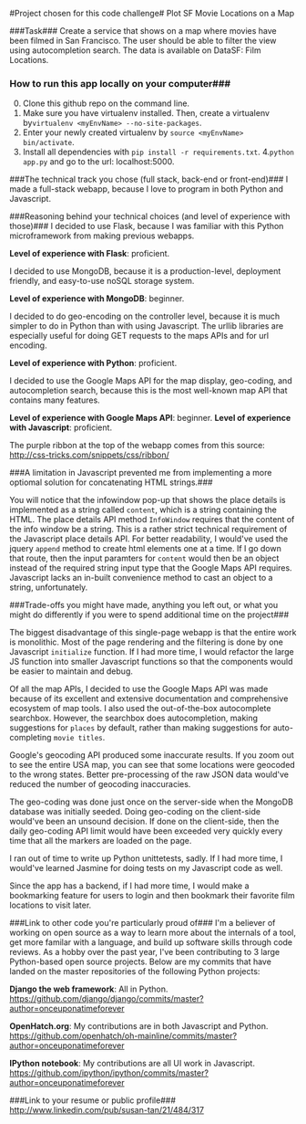 #Project chosen for this code challenge#
Plot SF Movie Locations on a Map

###Task###
Create a service that shows on a map where movies have been filmed in San Francisco. The user should be
able to filter the view using autocompletion search. The data is available on DataSF: Film Locations.

### How to run this app locally on your computer###
0. Clone this github repo on the command line.
1. Make sure you have virtualenv installed. Then, create a virtualenv by`virtualenv <myEnvName> --no-site-packages`.
2. Enter your newly created virtualenv  by `source <myEnvName> bin/activate`.
3. Install all dependencies with `pip install -r requirements.txt`.
4.`python app.py` and go to the url: localhost:5000.

###The technical track you chose (full stack, back-end or front-end)###
I made a full-stack webapp, because I love to program in both Python and Javascript.

###Reasoning behind your technical choices (and level of experience with those)###
I decided to use Flask, because I was familiar with this Python microframework from making previous webapps.

**Level of experience with Flask**: proficient.

I decided to use MongoDB, because it is a production-level, deployment friendly, and easy-to-use noSQL storage system.

**Level of experience with MongoDB**: beginner.

I decided to do geo-encoding on the controller level, because it is much simpler to do in Python than with using Javascript.
The urllib libraries are especially useful for doing GET requests to the maps APIs and for url encoding.

**Level of experience with Python**: proficient.

I decided to use the Google Maps API for the map display, geo-coding, and autocompletion search, because
this is the most well-known map API that contains many features.

**Level of experience with Google Maps API**: beginner.
**Level of experience with Javascript**: proficient.

The purple ribbon at the top of the webapp comes from this source: http://css-tricks.com/snippets/css/ribbon/

###A limitation in Javascript prevented me from implementing a more optiomal solution for concatenating HTML strings.###

You will notice that the infowindow pop-up that shows the place details is implemented as a string called `content`,
which is a string containing the HTML. The place details API method `InfoWindow` requires that the content of the
info window be a string. This is a rather strict technical requirement of the Javascript place details API. For better
readability, I would've used the jquery `append` method to create html elements one at a time. If I go down that
route, then the input paramters for `content` would then be an object instead of the required string input type
that the Google Maps API requires. Javascript lacks an in-built convenience method to cast an object to a string, unfortunately.

###Trade-offs you might have made, anything you left out, or what you might do differently if you were to spend additional time on the project###

The biggest disadvantage of this single-page webapp is that the entire work is monolithic. Most of the page rendering
and the filtering is done by one Javascript `initialize` function. If I had more time, I would refactor the large JS
function into smaller Javascript functions so that the components would be easier to maintain and debug.

Of all the map APIs, I decided to use the Google Maps API was made because of its excellent and
extensive documentation and comprehensive ecosystem of map tools. I also used the out-of-the-box autocomplete
searchbox. However, the searchbox does autocompletion, making suggestions for `places` by default, rather than
making suggestions for auto-completing `movie titles`.

Google's geocoding API produced some inaccurate results. If you zoom out to see the entire USA map, you can see
that some locations were geocoded to the wrong states. Better pre-processing of the raw JSON data would've reduced
the number of geocoding inaccuracies.

The geo-coding was done just once on the server-side when the MongoDB database was initially seeded. Doing
geo-coding on the client-side would've been an unsound decision. If done on the client-side, then the daily
geo-coding API limit would have been exceeded very quickly every time that all the markers are loaded on the page.

I ran out of time to write up Python unittetests, sadly. If I had more time, I would've learned Jasmine for doing tests
on my Javascript code as well.

Since the app has a backend, if I had more time, I would make a bookmarking feature for users to login and then
bookmark their favorite film locations to visit later.

###Link to other code you're particularly proud of###
I'm a believer of working on open source as a way to learn more about the internals of a tool, get more familar with
a language, and build up software skills through code reviews. As a hobby over the past year, I've
been contributing to 3 large Python-based open source projects. Below are my commits that have landed on the
master repositories of the following Python projects:

**Django the web framework**: All in Python.
https://github.com/django/django/commits/master?author=onceuponatimeforever

**OpenHatch.org**: My contributions are in both Javascript and Python.
https://github.com/openhatch/oh-mainline/commits/master?author=onceuponatimeforever

**IPython notebook**: My contributions are all UI work in Javascript.
https://github.com/ipython/ipython/commits/master?author=onceuponatimeforever

###Link to your resume or public profile###
http://www.linkedin.com/pub/susan-tan/21/484/317
